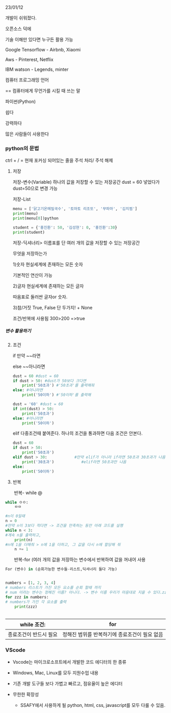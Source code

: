 23/01/12

개발이 쉬워졌다. 

오픈소스 덕에

기술 이해만 있다면 누구든 활용 가능

Google Tensorflow - Airbnb, Xiaomi

Aws - Pinterest, Netflix

IBM watson - Legends, minter

컴퓨터 프로그래밍 언어

== 컴퓨터에게 무언가를 시킬 때 쓰는 말

파이썬(Python)

 쉽다

 강력하다

 많은 사람들이 사용한다 

### python의 문법

 ctrl + / = 현재 포커싱 되어있는 줄을 주석 처리/ 주석 해제

1. 저장 
   
   저장-변수(Variable) 하나의 값을 저장할 수 있는 저장공간  dust = 60 넣었다가 dust=50으로 변경 가능
   
   저장-List
   
   ```python
   menu = ['닭고기온메밀국수', '토마토 리조또', '무파마', '김치찜']
   print(menu)
   print(menu[0])python
   ```
   
   ```python
   student = {'홍진환': 50, '김성현': 0, '홍진환':30}
   print(student)
   ```
   
   저장-딕셔너리> 이름표를 단 여러 개의 값을 저장할 수 있는 저장공간
   
    무엇을 저장하는가
   
      1)숫자      현실세계에 존재하는 모든 숫자
   
   기본적인 연산이 가능
   
      2)글자       현실세계에 존재하는 모든 글자
   
   따옴표로 둘러싼 글자or 숫자.
   
      3)참/거짓    True, False 단 두가지!  + None
   
   조건/반복에 사용됨         300>200  =>true

##### 변수 활용하기

2. 조건
   
   if 만약 ~~라면
   
   else ~~아니라면
   
   ```python
   dust = 60 #dust = 60
   if dust > 50: #dust가 50보다 크다면
       print('50초과') #'50초과'를 출력해줘
   else: #아니라면
       print('50이하') #'50이하'를 출력해
   ```
   
   ```python
   dust = '60' #dust = 60
   if int(dust) > 50: 
       print('50초과') 
   else: #아니라면
       print('50이하') 
   ```
   
   elif 다중조건때 붙여준다. 하나의 조건을 통과하면 다음 조건은 안본다.
   
   ```python
   dust = 60
   if dust > 50:
       print('50초과')
   elif dust > 30:            #만약 elif가 아니라 if라면 50초과 30초과가 나옴
       print('30초과')            #elif라면 50초과만 나옴
   else:
       print('50이하')
   ```

3. 반복

       반복- while @

```python
while ㅇㅇ:
    ㅁㅁ
```

```python
#n이 0일때 
n = 0
#만약 n이 3보다 작다면 -> 조건을 만족하는 동안 아래 코드를 실행
while n < 3:
#계속 n을 출력하고,
    print(n)
#n에 1을 더해줘 > n에 1을 더하고, 그 값을 다시 n에 할당해 줘
    n += 1
```

       반복-for (여러 개의 값을 저장하는 변수에서 반복하여 값을 꺼내어 사용

```python
For (변수) in (순회가능한 변수들-리스트,딕셔너리 둘다 가능)


numbers = [1, 2, 3, 4]
# numbers 리스트가 가진 모든 요소를 순회 할때 까지
# num 이라는 변수는 정해진 이름? 아니다. -> 변수 이름 우리가 마음대로 지을 수 있다.zzz처
for zzz in numbers:
# numbers가 가진 각 요소를 출력
    print(zzz)
    
```

| while 조건:    | for                       |
| ------------ | ------------------------- |
| 종료조건이 반드시 필요 | 정해진 범위를 반복하기에 종료조건이 필요 없음 |

### VScode

- Vscode는 마이크로소프트에서 개발한 코드 에디터의 한 종류

- Windows, Mac, Linux를 모두 지원수업 내용

- 기존 개발 도구들 보다 가볍고 빠르고, 점유율이 높은 에디터

- 무한한 확장성
  
  - SSAFY에서 사용하게 될 python, html, css, javascript를 모두 다룰 수 있음.
